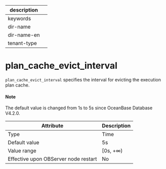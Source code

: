 |description||
|---|---|
|keywords||
|dir-name||
|dir-name-en||
|tenant-type||

# plan_cache_evict_interval


`plan_cache_evict_interval` specifies the interval for evicting the execution plan cache.

<main id="notice" type='explain'>
  <h4>Note</h4>
  <p>The default value is changed from 1s to 5s since OceanBase Database V4.2.0. </p>
</main>

| **Attribute** | **Description** |
|------------------|-----------|
| Type | Time |
| Default value | 5s |
| Value range | \[0s, +∞) |
| Effective upon OBServer node restart | No |



